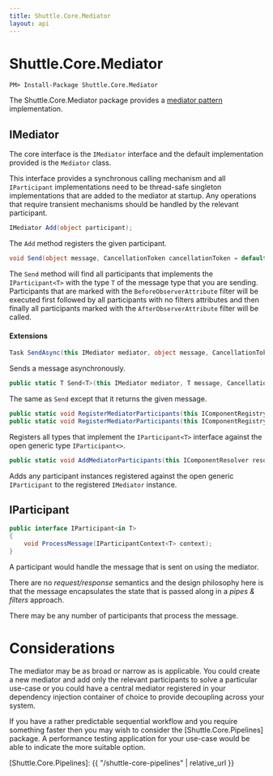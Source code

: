 ```yaml
---
title: Shuttle.Core.Mediator
layout: api 
---
```

# Shuttle.Core.Mediator

```
PM> Install-Package Shuttle.Core.Mediator
```

The Shuttle.Core.Mediator package provides a [mediator pattern](https://en.wikipedia.org/wiki/Mediator_pattern) implementation.

## IMediator

The core interface is the `IMediator` interface and the default implementation provided is the `Mediator` class.

This interface provides a synchronous calling mechanism and all `IParticipant` implementations need to be thread-safe singleton implementations that are added to the mediator at startup.  Any operations that require transient mechanisms should be handled by the relevant participant.

```c#
IMediator Add(object participant);
```

The `Add` method registers the given participant.

```c#
void Send(object message, CancellationToken cancellationToken = default);
```

The `Send` method will find all participants that implements the `IParticipant<T>` with the type `T` of the message type that you are sending.  Participants that are marked with the `BeforeObserverAttribute` filter will be executed first followed by all participants with no filters attributes and then finally all participants marked with the `AfterObserverAttribute` filter will be called.

#### Extensions

```c#
Task SendAsync(this IMediator mediator, object message, CancellationToken cancellationToken = default)
```
Sends a message asynchronously.

```c#
public static T Send<T>(this IMediator mediator, T message, CancellationToken cancellationToken)
```

The same as `Send` except that it returns the given message.

```c#
public static void RegisterMediatorParticipants(this IComponentRegistry registry, string assemblyName)
public static void RegisterMediatorParticipants(this IComponentRegistry registry, Assembly assembly)
```

Registers all types that implement the `IParticipant<T>` interface against the open generic type `IParticipant<>`.

```c#
public static void AddMediatorParticipants(this IComponentResolver resolver)
```

Adds any participant instances registered against the open generic `IParticipant` to the registered `IMediator` instance.

## IParticipant

```c#
public interface IParticipant<in T>
{
    void ProcessMessage(IParticipantContext<T> context);
}
```

A participant would handle the message that is sent on using the mediator.

There are no *request/response* semantics and the design philosophy here is that the message encapsulates the state that is passed along in a *pipes & filters* approach.

There may be any number of participants that process the message. 

# Considerations

The mediator may be as broad or narrow as is applicable.  You could create a new mediator and add only the relevant participants to solve a particular use-case or you could have a central mediator registered in your dependency injection container of choice to provide decoupling across your system.

If you have a rather predictable sequential workflow and you require something faster then you may wish to consider the [Shuttle.Core.Pipelines] package.  A performance testing application for your use-case would be able to indicate the more suitable option.

[Shuttle.Core.Pipelines]: {{ "/shuttle-core-pipelines" | relative_url }}  